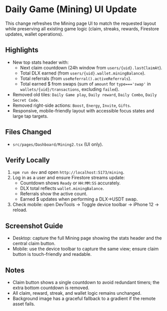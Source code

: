 # Daily Game (Mining) UI Update

This change refreshes the Mining page UI to match the requested layout while preserving all existing game logic (claim, streaks, rewards, Firestore updates, wallet operations).

## Highlights
- New top stats header with:
  - Next claim countdown (24h window from `users/{uid}.lastClaimAt`).
  - Total DLX earned (from `users/{uid}.wallet.miningBalance`).
  - Total referrals (from `useReferral().activeReferrals`).
  - Total earned $ from swaps (sum of `amount` for `type==='swap'` in `wallets/{uid}/transactions`, excluding `failed`).
- Removed old tiles: `Daily Game play`, `Daily reward`, `Daily Combo`, `Daily Secret Code`.
- Removed right-side actions: `Boost`, `Energy`, `Invite`, `Gifts`.
- Responsive, mobile-friendly layout with accessible focus states and large tap targets.

## Files Changed
- `src/pages/Dashboard/Mining2.tsx` (UI only).

## Verify Locally
1. `npm run dev` and open `http://localhost:5173/mining`.
2. Log in as a user and ensure Firestore streams update:
   - Countdown shows `Ready` or `HH:MM:SS` accurately.
   - DLX total reflects `wallet.miningBalance`.
   - Referrals show the active count.
   - Earned $ updates when performing a DLX→USDT swap.
3. Check mobile: open DevTools → Toggle device toolbar → iPhone 12 → reload.

## Screenshot Guide
- Desktop: capture the full Mining page showing the stats header and the central claim button.
- Mobile: use the device toolbar to capture the same view; ensure claim button is touch-friendly and readable.

## Notes
- Claim button shows a single countdown to avoid redundant timers; the extra bottom countdown is removed.
- All claim, reward, streak, and wallet logic remains unchanged.
- Background image has a graceful fallback to a gradient if the remote asset fails.